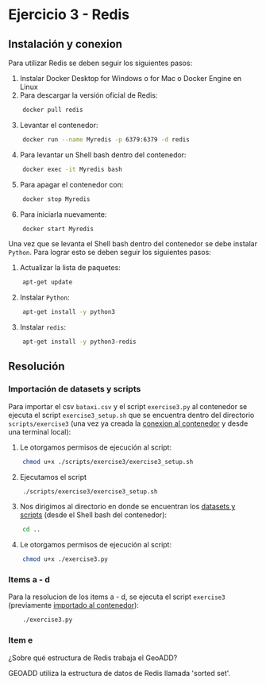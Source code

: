 # Ejercicio 3 - Redis

## Instalación y conexion

Para utilizar Redis se deben seguir los siguientes pasos:

1. Instalar Docker Desktop for Windows o for Mac o Docker Engine en Linux
2. Para descargar la versión oficial de Redis: 

```sh
    docker pull redis
```

3. Levantar el contenedor: 

```sh
    docker run --name Myredis -p 6379:6379 -d redis
```

4. Para levantar un Shell bash dentro del contenedor: 

```sh
    docker exec -it Myredis bash
```

5. Para apagar el contenedor con: 

```sh
    docker stop Myredis
```

6. Para iniciarla nuevamente: 

```sh
    docker start Myredis
```

Una vez que se levanta el Shell bash dentro del contenedor se debe instalar `Python`. Para lograr esto se deben seguir los siguientes pasos:

1. Actualizar la lista de paquetes: 

```sh
    apt-get update
```

2. Instalar `Python`:

```sh
    apt-get install -y python3
```

3. Instalar `redis`:

```sh
    apt-get install -y python3-redis
```

## Resolución

### Importación de datasets y scripts

Para importar el csv `bataxi.csv` y el script `exercise3.py` al contenedor se ejecuta el script `exercise3_setup.sh` que se encuentra dentro del directorio `scripts/exercise3` (una vez ya creada la [conexion al contenedor](#instalación-y-conexion) y desde una terminal local):

1. Le otorgamos permisos de ejecución al script:

```sh
    chmod u+x ./scripts/exercise3/exercise3_setup.sh
```

2. Ejecutamos el script

```sh
    ./scripts/exercise3/exercise3_setup.sh
```

3. Nos dirigimos al directorio en donde se encuentran los [datasets y scripts](#importación-de-datasets-y-scripts) (desde el Shell bash del contenedor):

```sh
    cd ..
```

4. Le otorgamos permisos de ejecución al script:

```sh
    chmod u+x ./exercise3.py
```

### Items a - d

Para la resolucion de los items a - d, se ejecuta el script `exercise3` (previamente [importado al contenedor](#instalación-y-conexion)):

```sh
    ./exercise3.py
```

### Item e

¿Sobre qué estructura de Redis trabaja el GeoADD?

GEOADD utiliza la estructura de datos de Redis llamada 'sorted set'.